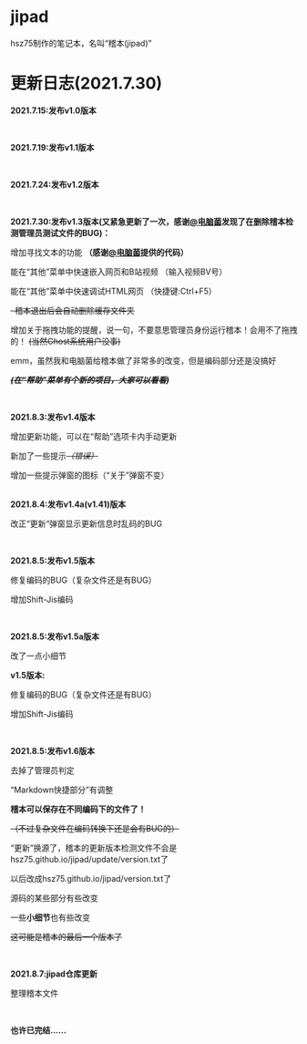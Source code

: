 # jipad
hsz75制作的笔记本，名叫“稽本(jipad)”

# 更新日志(2021.7.30)

**2021.7.15:发布v1.0版本**

<br>

**2021.7.19:发布v1.1版本**

<br>

**2021.7.24:发布v1.2版本**

<br>

**2021.7.30:发布v1.3版本(又紧急更新了一次，感谢[@电脑菌](https://github.com/dnyyfb)发现了在删除稽本检测管理员测试文件的BUG)：**

增加寻找文本的功能  **（感谢[@电脑菌](https://github.com/dnyyfb)提供的代码）**

能在“其他”菜单中快速嵌入网页和B站视频 （输入视频BV号）

能在“其他”菜单中快速调试HTML网页  （快捷键:Ctrl+F5）

<del>  稽本退出后会自动删除缓存文件夹 </del>

增加关于拖拽功能的提醒，说一句，不要意思管理员身份运行稽本！会用不了拖拽的！  <del>(当然Ghost系统用户没事)</del> 

emm，虽然我和电脑菌给稽本做了非常多的改变，但是编码部分还是没搞好

 <del> ***(在“帮助”菜单有个新的项目，大家可以看看)***</del>

<br>

**2021.8.3:发布v1.4版本**

增加更新功能，可以在“帮助”选项卡内手动更新

新加了一些提示<del>*（错误）*</del>

增加一些提示弹窗的图标（“关于”弹窗不变）

<br>**2021.8.4:发布v1.4a(v1.41)版本**

改正“更新“弹窗显示更新信息时乱码的BUG

<br>

**2021.8.5:发布v1.5版本**

修复编码的BUG（复杂文件还是有BUG）

增加Shift-Jis编码

<br>

**2021.8.5:发布v1.5a版本**

改了一点小细节

**v1.5版本:**

修复编码的BUG（复杂文件还是有BUG）

增加Shift-Jis编码

<br>

**2021.8.5:发布v1.6版本**

去掉了管理员判定

“Markdown快捷部分”有调整

**稽本可以保存在不同编码下的文件了！**

<del>（不过复杂文件在编码转换下还是会有BUG的）</del>

“更新”换源了，稽本的更新版本检测文件不会是hsz75.github.io/jipad/update/version.txt了

以后改成hsz75.github.io/jipad/version.txt了

源码的某些部分有些改变

一些**小细节**也有些改变

<del>这可能是稽本的最后一个版本了</del>

<br>

**2021.8.7:jipad仓库更新**

整理稽本文件

<br>

**也许已完结......**